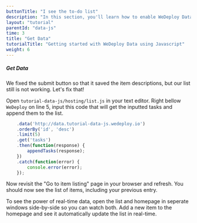 ```yaml
---
buttonTitle: "I see the to-do list"
description: "In this section, you'll learn how to enable WeDeploy Data on your application."
layout: "tutorial"
parentId: "data-js"
time: 3
title: "Get Data"
tutorialTitle: "Getting started with WeDeploy Data using Javascript"
weight: 6
---
```


##### Get Data

We fixed the submit button so that it saved the item descriptions, but our list still is not working. Let's fix that!

Open `tutorial-data-js/hosting/list.js` in your text editor. Right bellow `WeDeploy` on line 5, input this code that will get the inputted tasks and append them to the list. 

```javascript
	.data('http://data.tutorial-data-js.wedeploy.io')
	.orderBy('id', 'desc')
	.limit(5)
	.get('tasks')
	.then(function(response) {
		appendTasks(response);
	})
	.catch(function(error) {
		console.error(error);
	});
```

Now revisit the "Go to item listing" page in your browser and refresh. You should now see the list of items, including your previous entry. 


To see the power of real-time data, open the list and homepage in seperate windows side-by-side so you can watch both. Add a new item to the homepage and see it automatically update the list in real-time. 


